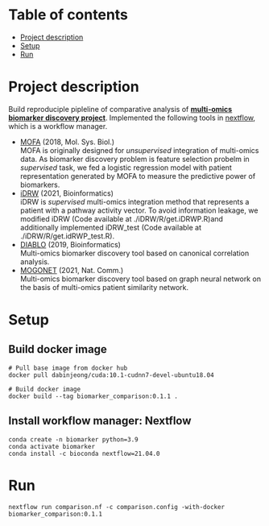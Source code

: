 # Table of contents
* [Project description](#Project-description)
* [Setup](#setup)
* [Run](#run)

# Project description
Build reproduciple pipleline of comparative analysis of <a href="https://github.com/DabinJeong/Multi-omics_biomarker"><u><b>multi-omics biomarker discovery project</b></u></a>.
Implemented the following tools in <a href="https://www.nextflow.io">nextflow</a>, which is a workflow manager.
- <a href="https://www.embopress.org/doi/pdf/10.15252/msb.20178124"> MOFA</a> (2018, Mol. Sys. Biol.)  <br>
  MOFA is originally designed for *unsupervised* integration of multi-omics data. As biomarker discovery problem is feature selection probelm in *supervised* task, we fed a logistic regression model with patient representation generated by MOFA to measure the predictive power of biomarkers.
- <a href="https://academic.oup.com/bioinformatics/article/37/16/2405/6129092"> iDRW</a> (2021, Bioinformatics) <br>
  iDRW is *supervised* multi-omics integration method that represents a patient with a pathway activity vector. To avoid information leakage, we modified iDRW (Code available at ./iDRW/R/get.iDRWP.R)and additionally implemented iDRW_test (Code available at ./iDRW/R/get.idRWP_test.R).
- <a href="https://pubmed.ncbi.nlm.nih.gov/30657866/"> DIABLO</a> (2019, Bioinformatics) <br>
  Multi-omics biomarker discovery tool based on canonical correlation analysis.
- <a href="https://www.nature.com/articles/s41467-021-23774-w"> MOGONET</a> (2021, Nat. Comm.) <br> 
  Multi-omics biomarker discovery tool based on graph neural network on the basis of multi-omics patient similarity network.


# Setup
## Build docker image
~~~
# Pull base image from docker hub
docker pull dabinjeong/cuda:10.1-cudnn7-devel-ubuntu18.04

# Build docker image
docker build --tag biomarker_comparison:0.1.1 .
~~~
## Install workflow manager: Nextflow
~~~
conda create -n biomarker python=3.9
conda activate biomarker
conda install -c bioconda nextflow=21.04.0
~~~

# Run
~~~
nextflow run comparison.nf -c comparison.config -with-docker biomarker_comparison:0.1.1
~~~
